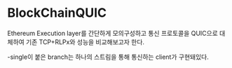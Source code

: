 # BlockChainQUIC

Ethereum Execution layer를 간단하게 모의구성하고 통신 프로토콜을 QUIC으로 대체하여 기존 TCP+RLPx와 성능을 비교해보고자 한다.

-single이 붙은 branch는 하나의 스트림을 통해 통신하는 client가 구현돼있다.
